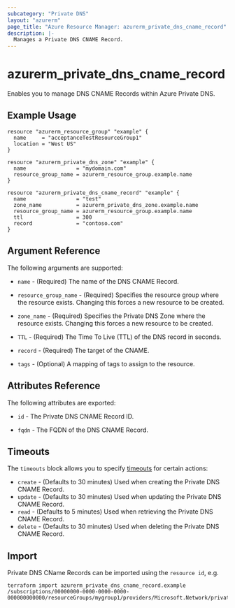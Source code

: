 ```yaml
---
subcategory: "Private DNS"
layout: "azurerm"
page_title: "Azure Resource Manager: azurerm_private_dns_cname_record"
description: |-
  Manages a Private DNS CNAME Record.
---
```


# azurerm_private_dns_cname_record

Enables you to manage DNS CNAME Records within Azure Private DNS.

## Example Usage

```hcl
resource "azurerm_resource_group" "example" {
  name     = "acceptanceTestResourceGroup1"
  location = "West US"
}

resource "azurerm_private_dns_zone" "example" {
  name                = "mydomain.com"
  resource_group_name = azurerm_resource_group.example.name
}

resource "azurerm_private_dns_cname_record" "example" {
  name                = "test"
  zone_name           = azurerm_private_dns_zone.example.name
  resource_group_name = azurerm_resource_group.example.name
  ttl                 = 300
  record              = "contoso.com"
}
```

## Argument Reference

The following arguments are supported:

* `name` - (Required) The name of the DNS CNAME Record.

* `resource_group_name` - (Required) Specifies the resource group where the resource exists. Changing this forces a new resource to be created.

* `zone_name` - (Required) Specifies the Private DNS Zone where the resource exists. Changing this forces a new resource to be created.

* `TTL` - (Required) The Time To Live (TTL) of the DNS record in seconds.

* `record` - (Required) The target of the CNAME.

* `tags` - (Optional) A mapping of tags to assign to the resource.

## Attributes Reference

The following attributes are exported:

* `id` - The Private DNS CNAME Record ID.

* `fqdn` - The FQDN of the DNS CNAME Record.

## Timeouts

The `timeouts` block allows you to specify [timeouts](https://www.terraform.io/docs/configuration/resources.html#timeouts) for certain actions:

* `create` - (Defaults to 30 minutes) Used when creating the Private DNS CNAME Record.
* `update` - (Defaults to 30 minutes) Used when updating the Private DNS CNAME Record.
* `read` - (Defaults to 5 minutes) Used when retrieving the Private DNS CNAME Record.
* `delete` - (Defaults to 30 minutes) Used when deleting the Private DNS CNAME Record.

## Import

Private DNS CName Records can be imported using the `resource id`, e.g.

```shell
terraform import azurerm_private_dns_cname_record.example /subscriptions/00000000-0000-0000-0000-000000000000/resourceGroups/mygroup1/providers/Microsoft.Network/privateDnsZones/zone1/CName/myrecord1
```
